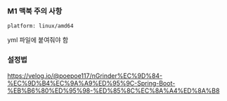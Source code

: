 ### M1 맥북 주의 사항
```
platform: linux/amd64
```
yml 파일에 붙여줘야 함
### 설정법
https://velog.io/@poepoe117/nGrinder%EC%9D%84-%EC%9D%B4%EC%9A%A9%ED%95%9C-Spring-Boot-%EB%B6%80%ED%95%98-%ED%85%8C%EC%8A%A4%ED%8A%B8